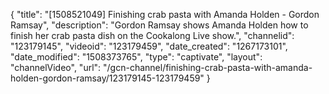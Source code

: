 {
    "title": "[1508521049] Finishing crab pasta with Amanda Holden - Gordon Ramsay",
    "description": "Gordon Ramsay shows Amanda Holden how to finish her crab pasta dish on the Cookalong Live show.",
    "channelid": "123179145",
    "videoid": "123179459",
    "date_created": "1267173101",
    "date_modified": "1508373765",
    "type": "captivate",
    "layout": "channelVideo",
    "url": "\/gcn-channel\/finishing-crab-pasta-with-amanda-holden-gordon-ramsay\/123179145-123179459"
}